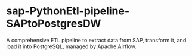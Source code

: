 # sap-PythonEtl-pipeline-SAPtoPostgresDW
A comprehensive ETL pipeline to extract data from SAP, transform it, and load it into PostgreSQL, managed by Apache Airflow.

